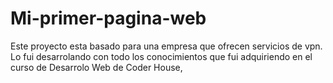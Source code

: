 # Mi-primer-pagina-web
Este proyecto esta basado para una empresa que ofrecen servicios de vpn. Lo fui desarrolando con todo los conocimientos que fui adquiriendo en el curso de Desarrolo Web de Coder House,
